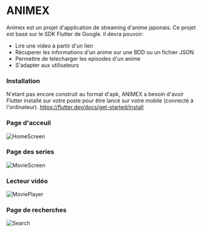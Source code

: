 # ANIMEX

Animex est un projet d'application de streaming d'anime japonais. Ce projet est basé sur le SDK Flutter de Google.
Il devra pouvoir:
  - Lire une video à partir d'un lien
  - Récuperer les informations d'un anime sur une BDD ou un fichier JSON
  - Permettre de telecharger les episodes d'un anime
  - S'adapter aux utilisateurs

### Installation

N'etant pas encore construit au format d'apk, ANIMEX a besoin d'avoir Flutter installé sur votre poste pour être lancé sur votre mobile (connecté à l'ordinateur).
https://flutter.dev/docs/get-started/install

### Page d'acceuil
![HomeScreen](/images/homescreen.jpg)
### Page des series
![MovieScreen](/images/moviescreen.jpg)
### Lecteur vidéo
![MoviePlayer](/images/movieplayer.jpg)
### Page de recherches
![Search](/images/searchpage.jpg)
